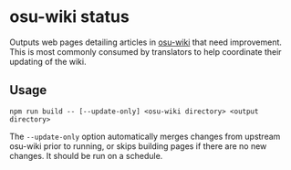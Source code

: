 # osu-wiki status

Outputs web pages detailing articles in [osu-wiki](https://github.com/ppy/osu-wiki) that need improvement. This is most commonly consumed by translators to help coordinate their updating of the wiki.

## Usage

```
npm run build -- [--update-only] <osu-wiki directory> <output directory>
```

The `--update-only` option automatically merges changes from upstream osu-wiki prior to running, or skips building pages if there are no new changes. It should be run on a schedule.
